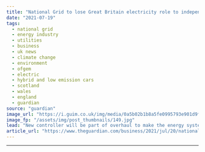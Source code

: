 ```yaml
---
title: "National Grid to lose Great Britain electricity role to independent operator"
date: "2021-07-19"
tags: 
  - national grid
  - energy industry
  - utilities
  - business
  - uk news
  - climate change
  - environment
  - ofgem
  - electric
  - hybrid and low emission cars
  - scotland
  - wales
  - england
  - guardian
source: "guardian"
image_url: "https://i.guim.co.uk/img/media/0a5b02b1b8a5fe0995793e901d9f35dc8d581b8d/38_315_5559_3335/master/5559.jpg?width=460&quality=85&auto=format&fit=max&s=b13f83db5b2cbe57b2fd7f1ee299453c"
image_fp: "/assets/img/post_thumbnails/149.jpg"
lead: "New controller will be part of overhaul to make the energy system ‘fit for the future’The government plans to strip National Grid of its role keeping Great Britain’s lights on as part of a proposed “revolution’” in the electricity network driven by s..."
article_url: "https://www.theguardian.com/business/2021/jul/20/national-grid-to-lose-great-britain-electricity-role-to-independent-operator"
---
```


---
